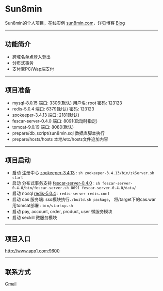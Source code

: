 # Sun8min

Sun8min的个人项目，在线实例 [sun8min.com]，详见博客 [Blog]

---
## 功能简介

- 跨域名单点登入登出
- 分布式事务
- 支付宝PC/Wap端支付

---
## 项目准备

- mysql-8.0.15        端口: 3306(默认) 用户名: root 密码: 123123
- redis-5.0.4         端口: 6379(默认) 密码: 123123
- zookeeper-3.4.13    端口: 2181(默认)
- fescar-server-0.4.0 端口: 8091(启动时指定)
- tomcat-9.0.19       端口: 8080(默认)
- prepare/db_script/sun8min.sql 数据库脚本执行
- prepare/hosts/hosts 本地/etc/hosts文件追加内容

---
## 项目启动

- 启动 注册中心 [zookeeper-3.4.13] : `sh zookeeper-3.4.13/bin/zkServer.sh start`
- 启动 分布式事务支持 [fescar-server-0.4.0] : `sh fescar-server-0.4.0/bin/fescar-server.sh 8091 fescar-server-0.4.0/data/`
- 启动 nosql [redis-5.0.4] : `redis-server redis.conf`
- 启动 cas 服务端: sso模块执行`./build.sh package`，
  将/target下的cas.war用tomcat部署 : `bin/startup.sh`
- 启动 pay, account, order, product, user 微服务模块
- 启动 seckill 微服务模块

---
## 项目入口
http://www.app1.com:9600

---
## 联系方式

[Gmail]

[sun8min.com]: https://www.sun8min.com
[Blog]: https://wp.sun8min.com
[Gmail]: 8minofsun@gmail.com
[zookeeper-3.4.13]: https://github.com/apache/zookeeper/releases/tag/release-3.4.13
[fescar-server-0.4.0]: https://github.com/seata/seata/releases/tag/v0.4.0
[redis-5.0.4]: https://github.com/antirez/redis/releases/tag/5.0.4
[cas-server-5.3.9]: https://github.com/apereo/cas-overlay-template